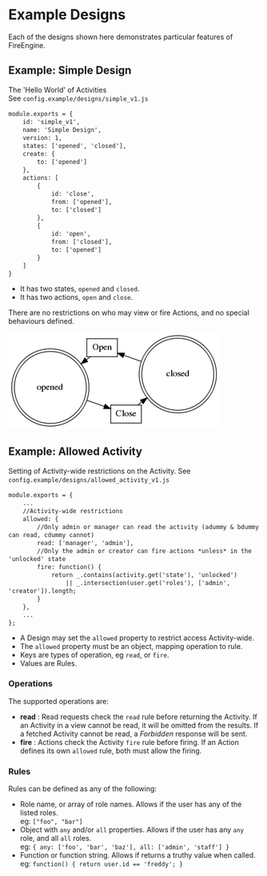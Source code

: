 # Example Designs

Each of the designs shown here demonstrates particular features of FireEngine.

## Example: Simple Design ##

The 'Hello World' of Activities  
See `config.example/designs/simple_v1.js`

    module.exports = {
        id: 'simple_v1',
	    name: 'Simple Design',
        version: 1,
        states: ['opened', 'closed'],
        create: {
            to: ['opened']
        },
        actions: [
            { 
                id: 'close',
                from: ['opened'], 
                to: ['closed'] 
            },
            { 
                id: 'open',
                from: ['closed'], 
                to: ['opened'] 
            }
        ]
    }

* It has two states, `opened` and `closed`.
* It has two actions, `open` and `close`.

There are no restrictions on who may view or fire Actions, and no special behaviours defined.

![Graph of simple_v1](images/simple_v1.png)

## Example: Allowed Activity ##

Setting of Activity-wide restrictions on the Activity.
See `config.example/designs/allowed_activity_v1.js`


	module.exports = {
		...
		//Activity-wide restrictions
		allowed: {
			//Only admin or manager can read the activity (adummy & bdummy can read, cdummy cannot)
			read: ['manager', 'admin'], 
			//Only the admin or creator can fire actions *unless* in the 'unlocked' state
			fire: function() { 
				return _.contains(activity.get('state'), 'unlocked') 
                    || _.intersection(user.get('roles'), ['admin', 'creator']).length; 
			}
		},
		...
	};

* A Design may set the `allowed` property to restrict access Activity-wide.
* The `allowed` property must be an object, mapping operation to rule.
 * Keys are types of operation, eg `read`, or `fire`.
 * Values are Rules.

### Operations ###
The supported operations are:

 * **read** : Read requests check the `read` rule before returning the Activity. If an Activity in a view cannot be read, it will be omitted from the results. If a fetched Activity cannot be read, a *Forbidden* response will be sent.
 * **fire** : Actions check the Activity `fire` rule before firing. If an Action defines its own `allowed` rule, both must allow the firing.

### Rules ###
Rules can be defined as any of the following:

 * Role name, or array of role names. Allows if the user has any of the listed roles.  
   eg: `["foo", "bar"]`
 * Object with `any` and/or `all` properties. Allows if the user has any `any` role, and all `all` roles.  
   eg: `{ any: ['foo', 'bar', 'baz'], all: ['admin', 'staff'] }`
 * Function or function string. Allows if returns a truthy value when called.  
   eg: `function() { return user.id == 'freddy'; }`

